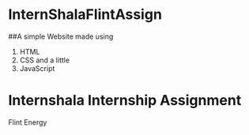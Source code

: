 # InternShalaFlintAssign
##A simple Website made using 
1. HTML 
2. CSS and a little 
3. JavaScript

# Internshala Internship Assignment
Flint Energy

